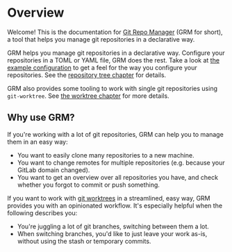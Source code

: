 # Overview

Welcome! This is the documentation for [Git Repo
Manager](https://github.com/hakoerber/git-repo-manager/) (GRM for short), a tool
that helps you manage git repositories in a declarative way.

GRM helps you manage git repositories in a declarative way. Configure your
repositories in a TOML or YAML file, GRM does the rest. Take a look at [the
example
configuration](https://github.com/hakoerber/git-repo-manager/blob/master/example.config.toml)
to get a feel for the way you configure your repositories. See the [repository
tree chapter](./repos.md) for details.

GRM also provides some tooling to work with single git repositories using
`git-worktree`. See [the worktree chapter](./worktrees.md) for more details.

## Why use GRM?

If you're working with a lot of git repositories, GRM can help you to manage
them in an easy way:

* You want to easily clone many repositories to a new machine.
* You want to change remotes for multiple repositories (e.g. because your GitLab
  domain changed).
* You want to get an overview over all repositories you have, and check whether
  you forgot to commit or push something.

If you want to work with [git worktrees](https://git-scm.com/docs/git-worktree)
in a streamlined, easy way, GRM provides you with an opinionated workflow. It's
especially helpful when the following describes you:

* You're juggling a lot of git branches, switching between them a lot.
* When switching branches, you'd like to just leave your work as-is, without
  using the stash or temporary commits.
